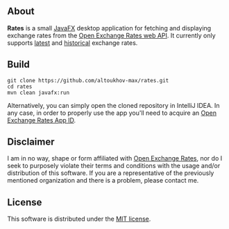 ## About
**Rates** is a small [JavaFX](https://openjfx.io/) desktop application for fetching and displaying exchange rates from the
[Open Exchange Rates web API](https://openexchangerates.org/). It currently only supports
[latest](https://docs.openexchangerates.org/docs/latest-json) and
[historical](https://docs.openexchangerates.org/docs/historical-json) exchange rates.


## Build
```
git clone https://github.com/altoukhov-max/rates.git
cd rates
mvn clean javafx:run
```
Alternatively, you can simply open the cloned repository in IntelliJ IDEA. In any case, in order to properly use the app you'll
need to acquire an [Open Exchange Rates App ID](https://openexchangerates.org/signup).

## Disclaimer
I am in no way, shape or form affiliated with [Open Exchange Rates](https://openexchangerates.org/), nor do I seek to purposely
violate their terms and conditions with the usage and/or distribution of this software. If you are a representative of the
previously mentioned organization and there is a problem, please contact me.

## License
This software is distributed under the [MIT license](./LICENSE).
